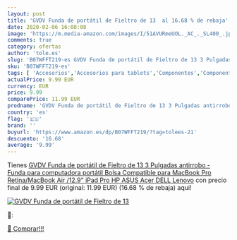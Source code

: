 ```yaml
---
layout: post
title: 'GVDV Funda de portátil de Fieltro de 13  al 16.68 % de rebaja'
date: 2020-02-06 16:08:08
image: 'https://m.media-amazon.com/images/I/51AVURmeUOL._AC_._SL400_.jpg'
comments: true
category: ofertas
author: 'tole.es'
slug: 'B07WFFT219-es GVDV Funda de portátil de Fieltro de 13 3 Pulgadas...'
sku: 'B07WFFT219-es'
tags: [ 'Accesorios','Accesorios para tablets','Componentes','Componentes y piezas para portátiles','Informática','Teclados de repuesto para portátiles y netbooks','Teclados para tablets','ipad', ]
actualPrice: 9.99 EUR
currency: EUR
price: 9.99
comparePrice: 11.99 EUR
prodname: 'GVDV Funda de portátil de Fieltro de 13 3 Pulgadas antirrobo - Funda para computadora portátil Bolsa Compatible para MacBook Pro Retina/MacBook Air /12.9" iPad Pro  HP  ASUS  Acer  DELL  Lenovo'
country: 'es'
flag: '🇪🇸'
brand: ''
buyurl: 'https://www.amazon.es/dp/B07WFFT219/?tag=tolees-21'
descuento: '16.68'
average: '9.99'
---
```


Tienes [GVDV Funda de portátil de Fieltro de 13 3 Pulgadas antirrobo - Funda para computadora portátil Bolsa Compatible para MacBook Pro Retina/MacBook Air /12.9" iPad Pro  HP  ASUS  Acer  DELL  Lenovo](https://www.amazon.es/dp/B07WFFT219/?tag=tolees-21) con precio final de  9.99 EUR (original: 11.99 EUR) (16.68 %  de rebaja) aqui!

[![GVDV Funda de portátil de Fieltro de 13 ](https://m.media-amazon.com/images/I/51AVURmeUOL._AC_._SL400_.jpg)](https://www.amazon.es/dp/B07WFFT219/?tag=tolees-21)

🔎:


[🛒 Comprar!!!](https://www.amazon.es/dp/B07WFFT219/?tag=tolees-21)
